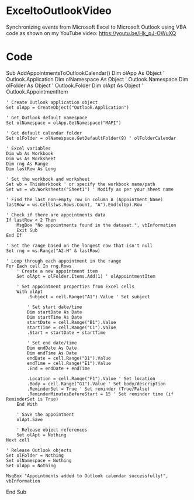# ExceltoOutlookVideo
Synchronizing events from Microsoft Excel to Microsoft Outlook using VBA code as shown on my YouTube video: https://youtu.be/Hk_pJ-OWuXQ

# Code
Sub AddAppointmentsToOutlookCalendar()
    Dim olApp As Object ' Outlook.Application
    Dim olNamespace As Object ' Outlook.Namespace
    Dim olFolder As Object ' Outlook.Folder
    Dim olApt As Object ' Outlook.AppointmentItem
    
    ' Create Outlook application object
    Set olApp = CreateObject("Outlook.Application")
    
    ' Get Outlook default namespace
    Set olNamespace = olApp.GetNamespace("MAPI")
    
    ' Get default calendar folder
    Set olFolder = olNamespace.GetDefaultFolder(9) ' olFolderCalendar
    
    ' Excel variables
    Dim wb As Workbook
    Dim ws As Worksheet
    Dim rng As Range
    Dim lastRow As Long
    
    ' Set the workbook and worksheet
    Set wb = ThisWorkbook ' or specify the workbook name/path
    Set ws = wb.Worksheets("Sheet1") ' Modify as per your sheet name
    
    ' Find the last non-empty row in column A (Appointment_Name)
    lastRow = ws.Cells(ws.Rows.Count, "A").End(xlUp).Row
    
    ' Check if there are appointments data
    If lastRow < 2 Then
        MsgBox "No appointments found in the dataset.", vbInformation
        Exit Sub
    End If
    
    ' Set the range based on the longest row that isn't null
    Set rng = ws.Range("A2:H" & lastRow)
    
    ' Loop through each appointment in the range
    For Each cell In rng.Rows
        ' Create a new appointment item
        Set olApt = olFolder.Items.Add(1) ' olAppointmentItem
        
        ' Set appointment properties from Excel cells
        With olApt
            .Subject = cell.Range("A1").Value ' Set subject
            
            ' Set start date/time
            Dim startDate As Date
            Dim startTime As Date
            startDate = cell.Range("B1").Value
            startTime = cell.Range("C1").Value
            .Start = startDate + startTime
            
            ' Set end date/time
            Dim endDate As Date
            Dim endTime As Date
            endDate = cell.Range("D1").Value
            endTime = cell.Range("E1").Value
            .End = endDate + endTime
            
            .Location = cell.Range("F1").Value ' Set location
            .Body = cell.Range("G1").Value ' Set body/description
            .ReminderSet = True ' Set reminder (True/False)
            .ReminderMinutesBeforeStart = 15 ' Set reminder time (if ReminderSet is True)
        End With
        
        ' Save the appointment
        olApt.Save
        
        ' Release object references
        Set olApt = Nothing
    Next cell
    
    ' Release Outlook objects
    Set olFolder = Nothing
    Set olNamespace = Nothing
    Set olApp = Nothing
    
    MsgBox "Appointments added to Outlook calendar successfully!", vbInformation
End Sub

